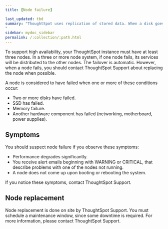 ```yaml
---
title: [Node failure]

last_updated: tbd
summary: "ThoughtSpot uses replication of stored data. When a disk goes bad, ThoughtSpot continues to operate.
"
sidebar: mydoc_sidebar
permalink: /:collection/:path.html
---
```

To support high availability, your ThoughtSpot instance must have at least three nodes. In a three or more node system, if one node fails, its services will be distributed to the other nodes. The failover is automatic. However, when a node fails, you should contact ThoughtSpot Support about replacing the node when possible.

A node is considered to have failed when one or more of these conditions occur:

-   Two or more disks have failed.
-   SSD has failed.
-   Memory failure.
-   Another hardware component has failed (networking, motherboard, power supplies).

## Symptoms

You should suspect node failure if you observe these symptoms:

-   Performance degrades significantly.
-   You receive alert emails beginning with WARNING or CRITICAL, that describe problems with one of the nodes not running.
-   A node does not come up upon booting or rebooting the system.

If you notice these symptoms, contact ThoughtSpot Support.

## Node replacement

Node replacement is done on site by ThoughtSpot Support. You must schedule a maintenance window, since some downtime is required. For more information, please contact ThoughtSpot Support.
